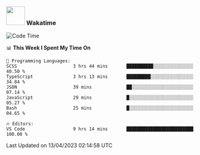 ### <img src="https://media.giphy.com/media/VgCDAzcKvsR6OM0uWg/giphy.gif" width="50"> Wakatime

  <!--START_SECTION:waka-->
![Code Time](http://img.shields.io/badge/Code%20Time-1%2C364%20hrs%2018%20mins-blue)

📊 **This Week I Spent My Time On** 

```text
💬 Programming Languages: 
SCSS                     3 hrs 44 mins       ██████████░░░░░░░░░░░░░░░   40.50 % 
TypeScript               3 hrs 13 mins       █████████░░░░░░░░░░░░░░░░   34.84 % 
JSON                     39 mins             ██░░░░░░░░░░░░░░░░░░░░░░░   07.14 % 
JavaScript               29 mins             █░░░░░░░░░░░░░░░░░░░░░░░░   05.27 % 
Bash                     25 mins             █░░░░░░░░░░░░░░░░░░░░░░░░   04.65 % 

🔥 Editors: 
VS Code                  9 hrs 14 mins       █████████████████████████   100.00 % 
```


 Last Updated on 13/04/2023 02:14:58 UTC
<!--END_SECTION:waka-->
